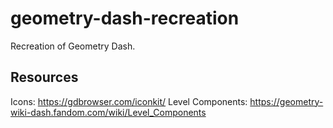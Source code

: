 # geometry-dash-recreation

 Recreation of Geometry Dash.

 ## Resources

 Icons: https://gdbrowser.com/iconkit/
 Level Components: https://geometry-wiki-dash.fandom.com/wiki/Level_Components
